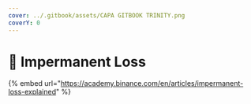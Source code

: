 ```yaml
---
cover: ../.gitbook/assets/CAPA GITBOOK TRINITY.png
coverY: 0
---
```


# 🚨 Impermanent Loss

{% embed url="https://academy.binance.com/en/articles/impermanent-loss-explained" %}

